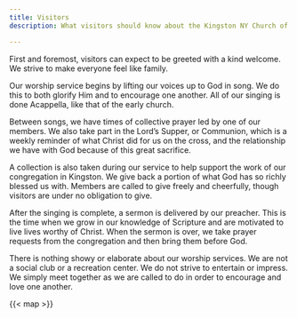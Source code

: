 ```yaml
---
title: Visitors
description: What visitors should know about the Kingston NY Church of Christ

---
```

First and foremost, visitors can expect to be greeted with a kind welcome. We strive to make everyone feel like family.

Our worship service begins by lifting our voices up to God in song. We do this to both glorify Him and to encourage one another. All of our singing is done Acappella, like that of the early church.

Between songs, we have times of collective prayer led by one of our members. We also take part in the Lord’s Supper, or Communion, which is a weekly reminder of what Christ did for us on the cross, and the relationship we have with God because of this great sacrifice.

A collection is also taken during our service to help support the work of our congregation in Kingston. We give back a portion of what God has so richly blessed us with. Members are called to give freely and cheerfully, though visitors are under no obligation to give.

After the singing is complete, a sermon is delivered by our preacher. This is the time when we grow in our knowledge of Scripture and are motivated to live lives worthy of Christ. When the sermon is over, we take prayer requests from the congregation and then bring them before God.

There is nothing showy or elaborate about our worship services. We are not a social club or a recreation center. We do not strive to entertain or impress. We simply meet together as we are called to do in order to encourage and love one another.

{{< map >}}